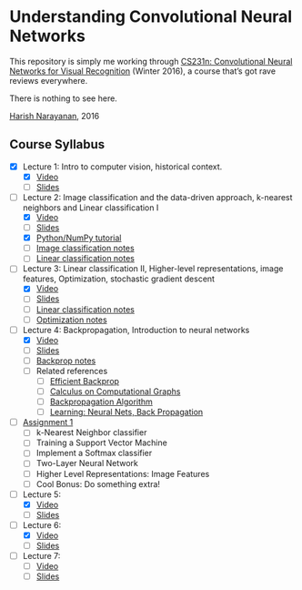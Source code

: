 # Understanding Convolutional Neural Networks

This repository is simply me working through [CS231n: Convolutional
Neural Networks for Visual Recognition](http://cs231n.stanford.edu)
(Winter 2016), a course that’s got rave reviews everywhere.

There is nothing to see here.

[Harish Narayanan](https://harishnarayanan.org/), 2016

## Course Syllabus

- [x] Lecture 1: Intro to computer vision, historical context.
   - [x] [Video](https://youtu.be/NfnWJUyUJYU)
   - [ ] [Slides](lecture-slides/lecture1.pdf)
- [ ] Lecture 2: Image classification and the data-driven approach,
      k-nearest neighbors and Linear classification I
   - [x] [Video](https://youtu.be/8inugqHkfvE)
   - [ ] [Slides](lecture-slides/lecture2.pdf)
   - [x] [Python/NumPy tutorial](lecture-notes/python-numpy-tutorial.pdf)
   - [ ] [Image classification notes](lecture-notes/image-classification.pdf)
   - [ ] [Linear classification notes](lecture-notes/linear-classification.pdf)
- [ ] Lecture 3: Linear classification II, Higher-level
      representations, image features, Optimization, stochastic
      gradient descent
   - [x] [Video](https://youtu.be/qlLChbHhbg4)
   - [ ] [Slides](lecture-slides/lecture3.pdf)
   - [ ] [Linear classification notes](lecture-notes/linear-classification.pdf)
   - [ ] [Optimization notes](lecture-notes/optimization.pdf)
- [ ] Lecture 4: Backpropagation, Introduction to neural networks
   - [x] [Video](https://youtu.be/i94OvYb6noo)
   - [ ] [Slides](lecture-slides/lecture4.pdf)
   - [ ] [Backprop notes](lecture-notes/backprop.pdf)
   - [ ] Related references
      - [ ] [Efficient Backprop](papers/efficient-backprop.pdf)
      - [ ] [Calculus on Computational Graphs](papers/backprop-calculus.pdf)
      - [ ] [Backpropagation Algorithm](papers/backprop-algorithm.pdf)
      - [ ] [Learning: Neural Nets, Back Propagation](https://youtu.be/q0pm3BrIUFo)
- [ ] [Assignment 1](assignments/assignment1/assignment1.pdf)
   - [ ] k-Nearest Neighbor classifier
   - [ ] Training a Support Vector Machine
   - [ ] Implement a Softmax classifier
   - [ ] Two-Layer Neural Network
   - [ ] Higher Level Representations: Image Features
   - [ ] Cool Bonus: Do something extra!
- [ ] Lecture 5:
   - [x] [Video](https://youtu.be/)
   - [ ] [Slides](lecture-slides/lecture5.pdf)
- [ ] Lecture 6:
   - [x] [Video](https://youtu.be/)
   - [ ] [Slides](lecture-slides/lecture6.pdf)
- [ ] Lecture 7:
   - [ ] [Video](https://youtu.be/)
   - [ ] [Slides](lecture-slides/lecture7.pdf)
